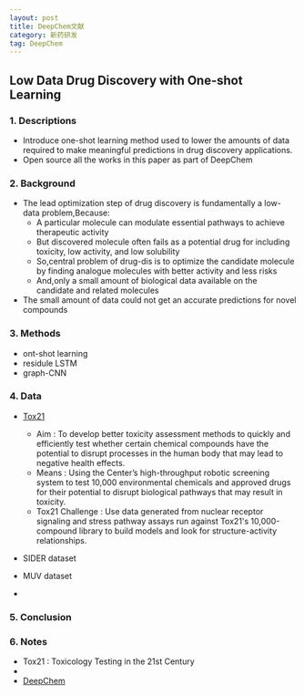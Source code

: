 ```yaml
---
layout: post
title: DeepChem文献
category: 新药研发
tag: DeepChem
---
```

## Low Data Drug Discovery with One-shot Learning

### 1. Descriptions
* Introduce one-shot learning method used to lower the amounts of data required
to make meaningful predictions in drug discovery applications.
* Open source all the works in this paper as
part of DeepChem

### 2. Background
* The lead optimization step of drug discovery is fundamentally a low-data problem,Because:
  * A particular molecule can modulate essential pathways to achieve therapeutic activity
  * But discovered molecule often fails as a potential drug for  including toxicity, low activity, and low solubility
  * So,central problem of drug-dis is to optimize the candidate molecule by finding analogue molecules with better activity and less risks
  * And,only a small amount of biological data available on the candidate and related molecules
* The small amount of data could not get an accurate predictions for novel compounds  

### 3. Methods
* ont-shot learning
* residule LSTM
* graph-CNN

### 4. Data
* [Tox21](https://tripod.nih.gov/tox21/challenge/)  
  * Aim : To develop better toxicity assessment methods to quickly and efficiently test whether certain chemical compounds have the potential to disrupt processes in the human body that may lead to negative health effects.
  * Means : Using the Center’s high-throughput robotic screening system to test 10,000 environmental chemicals and approved drugs for their potential to disrupt biological pathways that may result in toxicity.
  * Tox21 Challenge : Use data generated from nuclear receptor signaling and stress pathway assays run against Tox21's 10,000-compound library to build models and look for structure-activity relationships.

* SIDER dataset
* MUV dataset
*

### 5. Conclusion

### 6. Notes
* Tox21 : Toxicology Testing in the 21st Century
*
* [DeepChem](https://github.com/deepchem/deepchem)
